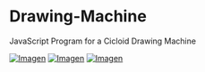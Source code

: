 # Drawing-Machine
JavaScript Program for a Cicloid Drawing Machine


[![Imagen](http://gonthalo.github.io/Drawing-Machine/video.png)](https://www.youtube.com/watch?v=ygcGfnVM6Ho "Working machine")
[![Imagen](http://gonthalo.github.io/Drawing-Machine/mecanismo.png)](http://gonthalo.github.io/Drawing-Machine "Working")
[![Imagen](http://gonthalo.github.io/Drawing-Machine/canvas3.png)](http://gonthalo.github.io/Drawing-Machine "Drawing")
